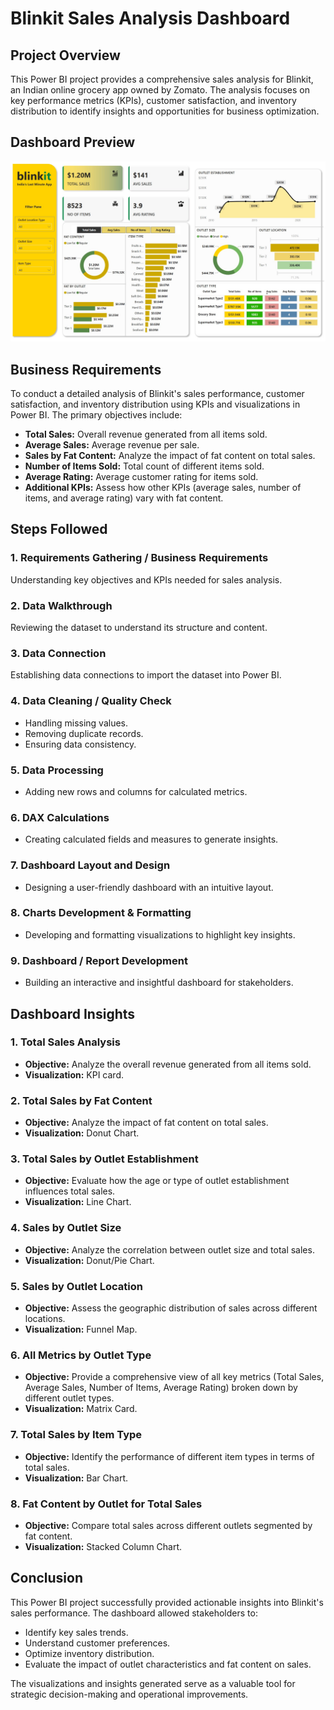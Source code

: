# Blinkit Sales Analysis Dashboard

## Project Overview

This Power BI project provides a comprehensive sales analysis for Blinkit, an Indian online grocery app owned by Zomato. The analysis focuses on key performance metrics (KPIs), customer satisfaction, and inventory distribution to identify insights and opportunities for business optimization.

## Dashboard Preview
![Blinkit Sales Dashboard](./images/preview.jpg)

## Business Requirements

To conduct a detailed analysis of Blinkit's sales performance, customer satisfaction, and inventory distribution using KPIs and visualizations in Power BI. The primary objectives include:

- **Total Sales:** Overall revenue generated from all items sold.
- **Average Sales:** Average revenue per sale.
- **Sales by Fat Content:** Analyze the impact of fat content on total sales.
- **Number of Items Sold:** Total count of different items sold.
- **Average Rating:** Average customer rating for items sold.
- **Additional KPIs:** Assess how other KPIs (average sales, number of items, and average rating) vary with fat content.

## Steps Followed

### 1. **Requirements Gathering / Business Requirements**

Understanding key objectives and KPIs needed for sales analysis.

### 2. **Data Walkthrough**

Reviewing the dataset to understand its structure and content.

### 3. **Data Connection**

Establishing data connections to import the dataset into Power BI.

### 4. **Data Cleaning / Quality Check**

- Handling missing values.
- Removing duplicate records.
- Ensuring data consistency.

### 5. **Data Processing**

- Adding new rows and columns for calculated metrics.

### 6. **DAX Calculations**

- Creating calculated fields and measures to generate insights.

### 7. **Dashboard Layout and Design**

- Designing a user-friendly dashboard with an intuitive layout.

### 8. **Charts Development & Formatting**

- Developing and formatting visualizations to highlight key insights.

### 9. **Dashboard / Report Development**

- Building an interactive and insightful dashboard for stakeholders.

## Dashboard Insights

### 1. **Total Sales Analysis**

- **Objective:** Analyze the overall revenue generated from all items sold.
- **Visualization:** KPI card.

### 2. **Total Sales by Fat Content**

- **Objective:** Analyze the impact of fat content on total sales.
- **Visualization:** Donut Chart.

### 3. **Total Sales by Outlet Establishment**

- **Objective:** Evaluate how the age or type of outlet establishment influences total sales.
- **Visualization:** Line Chart.

### 4. **Sales by Outlet Size**

- **Objective:** Analyze the correlation between outlet size and total sales.
- **Visualization:** Donut/Pie Chart.

### 5. **Sales by Outlet Location**

- **Objective:** Assess the geographic distribution of sales across different locations.
- **Visualization:** Funnel Map.

### 6. **All Metrics by Outlet Type**

- **Objective:** Provide a comprehensive view of all key metrics (Total Sales, Average Sales, Number of Items, Average Rating) broken down by different outlet types.
- **Visualization:** Matrix Card.

### 7. **Total Sales by Item Type**

- **Objective:** Identify the performance of different item types in terms of total sales.
- **Visualization:** Bar Chart.

### 8. **Fat Content by Outlet for Total Sales**

- **Objective:** Compare total sales across different outlets segmented by fat content.
- **Visualization:** Stacked Column Chart.

## Conclusion

This Power BI project successfully provided actionable insights into Blinkit's sales performance. The dashboard allowed stakeholders to:

- Identify key sales trends.
- Understand customer preferences.
- Optimize inventory distribution.
- Evaluate the impact of outlet characteristics and fat content on sales.

The visualizations and insights generated serve as a valuable tool for strategic decision-making and operational improvements.

